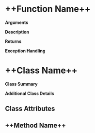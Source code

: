 # ++Function Name++

__Arguments__

__Description__

__Returns__

__Exception Handling__

# ++Class Name++

__Class Summary__

__Additional Class Details__

## Class Attributes

## ++Method Name++

